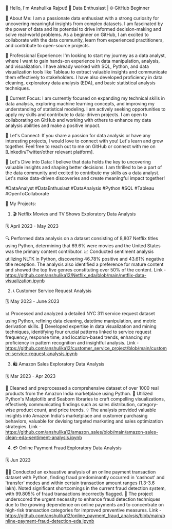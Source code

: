 👋 Hello, I'm Anshulika Rajput!
🧠 Data Enthusiast | 🌐 GitHub Beginner

🔬 About Me:
I am a passionate data enthusiast with a strong curiosity for uncovering meaningful insights from complex datasets. I am fascinated by the power of data and its potential to drive informed decision-making and solve real-world problems. As a beginner on GitHub, I am excited to collaborate with the data community, learn from experienced practitioners, and contribute to open-source projects.

💼 Professional Experience:
I'm looking to start my journey as a data analyst, where I want to gain hands-on experience in data manipulation, analysis, and visualization. I have already worked with SQL, Python, and data visualization tools like Tableau to extract valuable insights and communicate them effectively to stakeholders. I have also developed proficiency in data cleaning, exploratory data analysis (EDA), and basic statistical analysis techniques.

🌱 Current Focus:
I am currently focused on expanding my technical skills in data analysis, exploring machine learning concepts, and improving my understanding of statistical modeling. I am actively seeking opportunities to apply my skills and contribute to data-driven projects. I am open to collaborating on GitHub and working with others to enhance my data analysis abilities and make a positive impact.

🤝 Let's Connect:
If you share a passion for data analysis or have any interesting projects, I would love to connect with you! Let's learn and grow together. Feel free to reach out to me on GitHub or connect with me on [LinkedIn/Twitter/other relevant platform].

🚀 Let's Dive into Data:
I believe that data holds the key to uncovering valuable insights and shaping better decisions. I am thrilled to be a part of the data community and excited to contribute my skills as a data analyst. Let's make data-driven discoveries and create meaningful impact together!

#DataAnalyst #DataEnthusiast #DataAnalysis #Python #SQL #Tableau #OpenToCollaborate




🚀 My Projects:

1. 🎬 Netflix Movies and TV Shows Exploratory Data Analysis

🗓️ April 2023 - May 2023

🔍 Performed data analysis on a dataset consisting of 8,807 Netflix titles using Python, determining that 69.6% were movies and the United States was the primary content contributor.
📈 Conducted sentiment analysis utilizing NLTK in Python, discovering 46.78% positive and 43.61% negative title reception. The analysis also identified a preference for mature content and showed the top five genres constituting over 50% of the content.
Link - https://github.com/anshulika12/Netflix_eda/blob/main/netflix-data-visualization.ipynb


2. 📞 Customer Service Request Analysis

🗓️ May 2023 - June 2023

📊 Processed and analyzed a detailed NYC 311 service request dataset using Python, refining data cleaning, datetime manipulation, and metric derivation skills.
🧠 Developed expertise in data visualization and mining techniques, identifying four crucial patterns linked to service request frequency, response time, and location-based trends, enhancing my proficiency in pattern recognition and insightful analysis.
Link - https://github.com/anshulika12/customer_service_project/blob/main/customer-service-request-analysis.ipynb


3. 🛍️ Amazon Sales Exploratory Data Analysis

🗓️ Mar 2023 - Apr 2023

🧹 Cleaned and preprocessed a comprehensive dataset of over 1000 real products from the Amazon India marketplace using Python.
🎨 Utilized Python's Matplotlib and Seaborn libraries to craft compelling visualizations, effectively communicating findings such as sales distribution, category-wise product count, and price trends.
💡 The analysis provided valuable insights into Amazon India's marketplace and customer purchasing behaviors, valuable for devising targeted marketing and sales optimization strategies.
Link - https://github.com/anshulika12/amazon_sales/blob/main/amazon-sales-clean-eda-sentiment-analysis.ipynb

4. 💳 Online Payment Fraud Exploratory Data Analysis

🗓️ Jun 2023

🕵️‍♀️ Conducted an exhaustive analysis of an online payment transaction dataset with Python, finding fraud predominantly occurred in 'cashout' and 'transfer' modes and within certain transaction amount ranges (1.3-3.6 lakh). Noted significant shortcomings in the current fraud detection system, with 99.805% of fraud transactions incorrectly flagged.
🚨 The project underscored the urgent necessity to enhance fraud detection techniques due to the growing dependence on online payments and to concentrate on high-risk transaction categories for improved preventive measures.
Link - https://github.com/anshulika12/online_payment_fraud_analysis/blob/main/online-payment-fraud-detection-eda.ipynb
